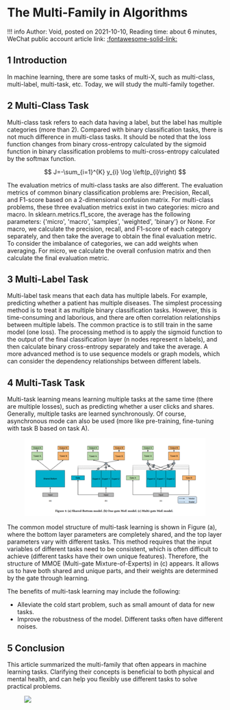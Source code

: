 # The Multi-Family in Algorithms

!!! info
   Author: Void, posted on 2021-10-10, Reading time: about 6 minutes, WeChat public account article link: [:fontawesome-solid-link:](https://mp.weixin.qq.com/s/t_QkSxjtcFpX9pdx_OcXtA)

## 1 Introduction

In machine learning, there are some tasks of multi-X, such as multi-class, multi-label, multi-task, etc. Today, we will study the multi-family together.

## 2 Multi-Class Task

Multi-class task refers to each data having a label, but the label has multiple categories (more than 2). Compared with binary classification tasks, there is not much difference in multi-class tasks. It should be noted that the loss function changes from binary cross-entropy calculated by the sigmoid function in binary classification problems to multi-cross-entropy calculated by the softmax function.

$$
J=-\sum_{i=1}^{K} y_{i} \log \left(p_{i}\right)
$$

The evaluation metrics of multi-class tasks are also different. The evaluation metrics of common binary classification problems are: Precision, Recall, and F1-score based on a 2-dimensional confusion matrix. For multi-class problems, these three evaluation metrics exist in two categories: micro and macro. In sklearn.metrics.f1_score, the average has the following parameters: {'micro', 'macro', 'samples', 'weighted', 'binary'} or None. For macro, we calculate the precision, recall, and F1-score of each category separately, and then take the average to obtain the final evaluation metric. To consider the imbalance of categories, we can add weights when averaging. For micro, we calculate the overall confusion matrix and then calculate the final evaluation metric.

## 3 Multi-Label Task

Multi-label task means that each data has multiple labels. For example, predicting whether a patient has multiple diseases. The simplest processing method is to treat it as multiple binary classification tasks. However, this is time-consuming and laborious, and there are often correlation relationships between multiple labels. The common practice is to still train in the same model (one loss). The processing method is to apply the sigmoid function to the output of the final classification layer (n nodes represent n labels), and then calculate binary cross-entropy separately and take the average. A more advanced method is to use sequence models or graph models, which can consider the dependency relationships between different labels.

## 4 Multi-Task Task

Multi-task learning means learning multiple tasks at the same time (there are multiple losses), such as predicting whether a user clicks and shares. Generally, multiple tasks are learned synchronously. Of course, asynchronous mode can also be used (more like pre-training, fine-tuning with task B based on task A). 

<figure>
  <img src="https://raw.githubusercontent.com/BulletTech2021/Pics/main/img/multitask.png" width="500" />
</figure>

The common model structure of multi-task learning is shown in Figure (a), where the bottom layer parameters are completely shared, and the top layer parameters vary with different tasks. This method requires that the input variables of different tasks need to be consistent, which is often difficult to achieve (different tasks have their own unique features). Therefore, the structure of MMOE (Multi-gate Mixture-of-Experts) in (c) appears. It allows us to have both shared and unique parts, and their weights are determined by the gate through learning. 

The benefits of multi-task learning may include the following:

- Alleviate the cold start problem, such as small amount of data for new tasks.
- Improve the robustness of the model. Different tasks often have different noises.


## 5 Conclusion

This article summarized the multi-family that often appears in machine learning tasks. Clarifying their concepts is beneficial to both physical and mental health, and can help you flexibly use different tasks to solve practical problems.

<figure>
  <img src="https://cdn.jsdelivr.net/gh/BulletTech2021/Pics/2021-6-14/1623639526512-1080P%20(Full%20HD)%20-%20Tail%20Pic.png" width="500" />
</figure>